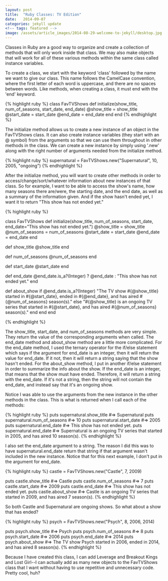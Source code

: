 ```yaml
---
layout: post
title:  "Ruby Classes: TV Edition"
date:   2014-09-07
categories: jekyll update
<!-- tags: featured -->
image: /assets/article_images/2014-08-29-welcome-to-jekyll/desktop.jpg
---
```


Classes in Ruby are a good way to organize and create a collection of methods that will only work inside that class.  We may also make objects that will work for all of these various methods within the same class called instance variables.

To create a class, we start with the keyword 'class' followed by the name we want to give our class.  This name follows the CamelCase convention, where the first letter of each word is uppercase, and there are no spaces between words.  Like methods, when creating a class, it must end with the 'end' keyword.

{% highlight ruby %}
  class FavTVShows
    def initialize(show_title, num_of_seasons, start_date, end_date)
      @show_title = show_title
      @start_date = start_date
      @end_date = end_date
    end
  end
{% endhighlight %}

The initialize method allows us to create a new instance of an object in the FavTVShows class.  It can also create instance variables (they start with an @ symbol) from the arguments so that we can use them throughout in other methods in the class.  We can create a new instance by simply using '.new' along with the right number of arguments needed from the initialize method.

{% highlight ruby %}
  supernatural = FavTVShows.new("Supernatural", 10, 2005, "ongoing")
{% endhighlight %}

After the initialize method, you will want to create other methods in order to access/change/sort/whatever information about new instances of that class.  So for example, I want to be able to access the show's name, how many seasons there are/were, the starting date, and the end date, as well as a summary of the information given.  And if the show hasn't ended yet, I want it to return "This show has not ended yet."

{% highlight ruby %}

class FavTVShows
  def initialize(show_title, num_of_seasons, start_date, end_date="This show has not ended
  yet.")
    @show_title = show_title
    @num_of_seasons = num_of_seasons
    @start_date = start_date
    @end_date = end_date
  end

  def show_title
    @show_title
  end

  def num_of_seasons
    @num_of_seasons
  end

  def start_date
    @start_date
  end

  def end_date
    @end_date.is_a?(Integer) ? @end_date : "This show has not ended yet."
  end

  def about_show
    if @end_date.is_a?(Integer)
      "The TV show #{@show_title} started in #{@start_date}, ended in #{@end_date}, and has
      aired #{@num_of_seasons} season(s)."
    else
      "#{@show_title} is an ongoing TV series that started in #{@start_date}, and has aired
      #{@num_of_seasons} season(s)."
    end
  end
end

{% endhighlight %}

The show\_title, start\_date, and num\_of\_seasons methods are very simple.  They return the value of the corresponding arguments when called.  The end\_date method and about\_show method are a little more complicated.  For the end\_date method, I used the ternary operator for the if/else statement which says if the argument for end\_date is an integer, then it will return the value for end\_date.  If it not, then it will return a string saying that the show hasn't ended.  For the about\_show method, I put in another if/else statement in order to summarize the info about the show.  If the end\_date is an integer, that means that the show must have ended.  Therefore, it will return a string with the end\_date.  If it's not a string, then the string will not contain the end\_date, and instead say that it's an ongoing show.

Notice I was able to use the arguments from the new instance in the other methods in the class. This is what is returned when I call each of the methods:

{% highlight ruby %}
  puts supernatural.show_title
   #=> Supernatural
  puts supernatural.num_of_seasons
   #=> 10
  puts supernatural.start_date
   #=> 2005
  puts supernatural.end_date
   #=> This show has not ended yet.
  puts supernatural.end_date
   #=> Supernatural is an ongoing TV series that started in 2005, and has aired 10 season(s).
{% endhighlight %}

I also set the end\_date argument to a string.  The reason I did this was to have supernatural.end\_date return that string if that argument wasn't included in the new instance. Notice that for this next example, I don't put in the argument for end\_date.

{% highlight ruby %}
  castle = FavTVShows.new("Castle", 7, 2009)

  puts castle.show_title
   #=> Castle
  puts castle.num_of_seasons
   #=> 7
  puts castle.start_date
   #=> 2009
  puts castle.end_date
   #=> This show has not ended yet.
  puts castle.about_show
   #=> Castle is an ongoing TV series that started in 2009, and has aired 7 season(s).
{% endhighlight %}

So both Castle and Supernatural are ongoing shows.  So what about a show that has ended?

{% highlight ruby %}
  psych = FavTVShows.new("Psych", 8, 2006, 2014)

  puts psych.show_title
   #=> Psych
  puts psych.num_of_seasons
   #=> 8
  puts psych.start_date
   #=> 2006
  puts psych.end_date
   #=> 2014
  puts psych.about_show
   #=> The TV show Psych started in 2006, ended in 2014, and has aired 8 season(s).
{% endhighlight %}

Because I have created this class, I can add Leverage and Breakout Kings and Lost Girl--I can actually add as many new objects to the FavTVShows class that I want without having to use repetitive and unnecessary code.  Pretty cool, huh?